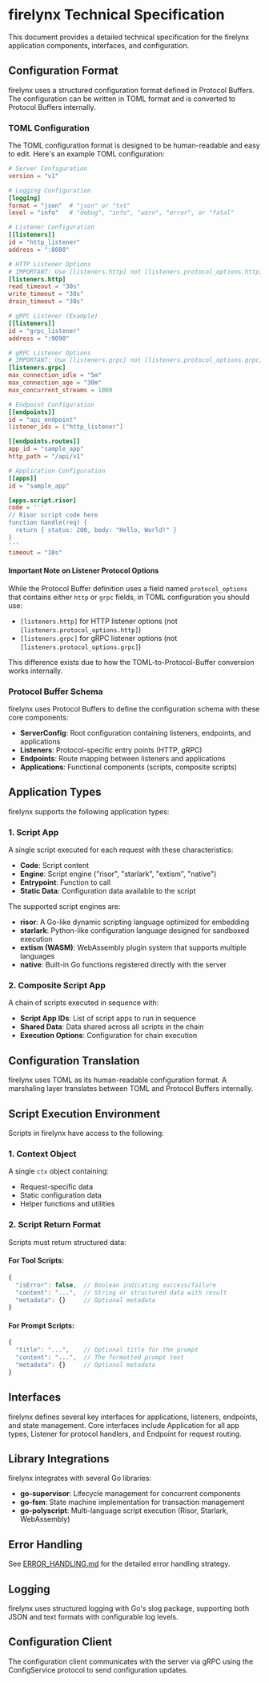 # firelynx Technical Specification

This document provides a detailed technical specification for the firelynx application components, interfaces, and configuration.

## Configuration Format

firelynx uses a structured configuration format defined in Protocol Buffers. The configuration can be written in TOML format and is converted to Protocol Buffers internally.

### TOML Configuration

The TOML configuration format is designed to be human-readable and easy to edit. Here's an example TOML configuration:

```toml
# Server Configuration
version = "v1"

# Logging Configuration
[logging]
format = "json"  # "json" or "txt"
level = "info"   # "debug", "info", "warn", "error", or "fatal"

# Listener Configuration
[[listeners]]
id = "http_listener"
address = ":8080"

# HTTP Listener Options
# IMPORTANT: Use [listeners.http] not [listeners.protocol_options.http]
[listeners.http]
read_timeout = "30s"
write_timeout = "30s"
drain_timeout = "30s"

# gRPC Listener (Example)
[[listeners]]
id = "grpc_listener"
address = ":9090"

# gRPC Listener Options
# IMPORTANT: Use [listeners.grpc] not [listeners.protocol_options.grpc]
[listeners.grpc]
max_connection_idle = "5m"
max_connection_age = "30m"
max_concurrent_streams = 1000

# Endpoint Configuration
[[endpoints]]
id = "api_endpoint"
listener_ids = ["http_listener"]

[[endpoints.routes]]
app_id = "sample_app"
http_path = "/api/v1"

# Application Configuration
[[apps]]
id = "sample_app"

[apps.script.risor]
code = '''
// Risor script code here
function handle(req) {
  return { status: 200, body: "Hello, World!" }
}
'''
timeout = "10s"
```

#### Important Note on Listener Protocol Options

While the Protocol Buffer definition uses a field named `protocol_options` that contains either `http` or `grpc` fields, in TOML configuration you should use:

- `[listeners.http]` for HTTP listener options (not `[listeners.protocol_options.http]`)
- `[listeners.grpc]` for gRPC listener options (not `[listeners.protocol_options.grpc]`)

This difference exists due to how the TOML-to-Protocol-Buffer conversion works internally.

### Protocol Buffer Schema

firelynx uses Protocol Buffers to define the configuration schema with these core components:

- **ServerConfig**: Root configuration containing listeners, endpoints, and applications
- **Listeners**: Protocol-specific entry points (HTTP, gRPC)
- **Endpoints**: Route mapping between listeners and applications
- **Applications**: Functional components (scripts, composite scripts)

## Application Types

firelynx supports the following application types:

### 1. Script App

A single script executed for each request with these characteristics:

- **Code**: Script content
- **Engine**: Script engine ("risor", "starlark", "extism", "native")
- **Entrypoint**: Function to call
- **Static Data**: Configuration data available to the script

The supported script engines are:

- **risor**: A Go-like dynamic scripting language optimized for embedding
- **starlark**: Python-like configuration language designed for sandboxed execution
- **extism (WASM)**: WebAssembly plugin system that supports multiple languages
- **native**: Built-in Go functions registered directly with the server

### 2. Composite Script App

A chain of scripts executed in sequence with:

- **Script App IDs**: List of script apps to run in sequence
- **Shared Data**: Data shared across all scripts in the chain
- **Execution Options**: Configuration for chain execution


## Configuration Translation

firelynx uses TOML as its human-readable configuration format. A marshaling layer translates between TOML and Protocol Buffers internally.

## Script Execution Environment

Scripts in firelynx have access to the following:

### 1. Context Object

A single `ctx` object containing:
- Request-specific data
- Static configuration data
- Helper functions and utilities

### 2. Script Return Format

Scripts must return structured data:

#### For Tool Scripts:
```javascript
{
  "isError": false,  // Boolean indicating success/failure
  "content": "...",  // String or structured data with result
  "metadata": {}     // Optional metadata
}
```

#### For Prompt Scripts:
```javascript
{
  "title": "...",    // Optional title for the prompt
  "content": "...",  // The formatted prompt text
  "metadata": {}     // Optional metadata
}
```

## Interfaces

firelynx defines several key interfaces for applications, listeners, endpoints, and state management. Core interfaces include Application for all app types, Listener for protocol handlers, and Endpoint for request routing.

## Library Integrations

firelynx integrates with several Go libraries:

- **go-supervisor**: Lifecycle management for concurrent components
- **go-fsm**: State machine implementation for transaction management
- **go-polyscript**: Multi-language script execution (Risor, Starlark, WebAssembly)


## Error Handling

See [ERROR_HANDLING.md](ERROR_HANDLING.md) for the detailed error handling strategy.

## Logging

firelynx uses structured logging with Go's slog package, supporting both JSON and text formats with configurable log levels.

## Configuration Client

The configuration client communicates with the server via gRPC using the ConfigService protocol to send configuration updates.